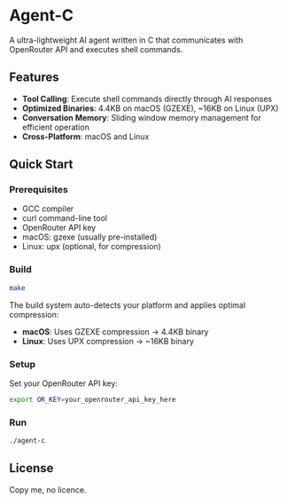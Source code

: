 # Agent-C

A ultra-lightweight AI agent written in C that communicates with OpenRouter API and executes shell commands.

## Features

- **Tool Calling**: Execute shell commands directly through AI responses
- **Optimized Binaries**: 4.4KB on macOS (GZEXE), ~16KB on Linux (UPX)
- **Conversation Memory**: Sliding window memory management for efficient operation
- **Cross-Platform**: macOS and Linux

## Quick Start

### Prerequisites

- GCC compiler
- curl command-line tool
- OpenRouter API key
- macOS: gzexe (usually pre-installed)
- Linux: upx (optional, for compression)

### Build

```bash
make
```

The build system auto-detects your platform and applies optimal compression:
- **macOS**: Uses GZEXE compression → 4.4KB binary
- **Linux**: Uses UPX compression → ~16KB binary

### Setup

Set your OpenRouter API key:

```bash
export OR_KEY=your_openrouter_api_key_here
```

### Run

```bash
./agent-c
```

## License

Copy me, no licence.
